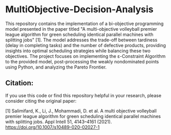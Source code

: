 # MultiObjective-Decision-Analysis

This repository contains the implementation of a bi-objective programming model presented in the paper titled "A multi-objective volleyball premier league algorithm for green scheduling identical parallel machines with splitting jobs" [1]. The model addresses the trade-off between tardiness (delay in completing tasks) and the number of defective products, providing insights into optimal scheduling strategies while balancing these two objectives. The project focuses on implementing the ε-Constraint Algorithm to the provided model, post-processing the weakly nondominated points using Python, and analyzing the Pareto Frontier.

## Citation:

If you use this code or find this repository helpful in your research, please consider citing the original paper:

[1] Salimifard, K., Li, J., Mohammadi, D. et al. A multi objective volleyball premier league algorithm for green scheduling identical parallel machines with splitting jobs. Appl Intell 51, 4143–4161 (2021). https://doi.org/10.1007/s10489-020-02027-1
